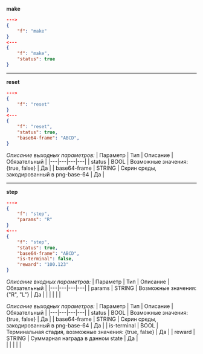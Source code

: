 
**make**


``` json
--->
{
    "f": "make"
}
<---
{
    "f": "make",
    "status": true
}
```

---

**reset**
``` json
--->
{
    "f": "reset"
}
<---
{
    "f": "reset",
    "status": true,
    "base64-frame": "ABCD",
}
```
*Описание выходных параметров:*
| Параметр  | Тип  | Описание  | Обязательный  |
|---|---|---|---|
|  status | BOOL  | Возможные значения: {true, false}  | Да  |
|  base64-frame | STRING  | Скрин среды, закодированный в png-base-64  | Да | 

---

**step**
``` json
--->
{
    "f": "step",
    "params": "R"
}
<---
{
    "f": "step",
    "status": true,
    "base64-frame": "ABCD",
    "is-terminal": false,
    "reward": "100.123"
}
```
*Описание входных параметров:*
| Параметр  | Тип  | Описание  | Обязательный  |
|---|---|---|---|
| params  | STRING  | Возможные значения: {"R", "L"}  |  Да |
|   |   |   |   | 

*Описание выходных параметров:*
| Параметр  | Тип  | Описание  | Обязательный  |
|---|---|---|---|
|  status | BOOL  | Возможные значения: {true, false}  | Да  |
|  base64-frame | STRING  | Скрин среды, закодированный в png-base-64  | Да | 
|  is-terminal | BOOL  | Терминальная стадия, возможные значения: {true, false}  | Да | 
|  reward | STRING  | Суммарная награда в данном state  |  Да |  
|   |   |   |   | 